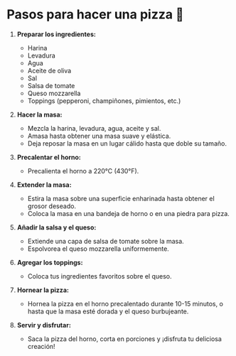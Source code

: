 # Pasos para hacer una pizza 🍕

1. **Preparar los ingredientes:**
   - Harina
   - Levadura
   - Agua
   - Aceite de oliva
   - Sal
   - Salsa de tomate
   - Queso mozzarella
   - Toppings (pepperoni, champiñones, pimientos, etc.)

2. **Hacer la masa:**
   - Mezcla la harina, levadura, agua, aceite y sal.
   - Amasa hasta obtener una masa suave y elástica.
   - Deja reposar la masa en un lugar cálido hasta que doble su tamaño.

3. **Precalentar el horno:**
   - Precalienta el horno a 220°C (430°F).

4. **Extender la masa:**
   - Estira la masa sobre una superficie enharinada hasta obtener el grosor deseado.
   - Coloca la masa en una bandeja de horno o en una piedra para pizza.

5. **Añadir la salsa y el queso:**
   - Extiende una capa de salsa de tomate sobre la masa.
   - Espolvorea el queso mozzarella uniformemente.

6. **Agregar los toppings:**
   - Coloca tus ingredientes favoritos sobre el queso.

7. **Hornear la pizza:**
   - Hornea la pizza en el horno precalentado durante 10-15 minutos, o hasta que la masa esté dorada y el queso burbujeante.

8. **Servir y disfrutar:**
   - Saca la pizza del horno, corta en porciones y ¡disfruta tu deliciosa creación!